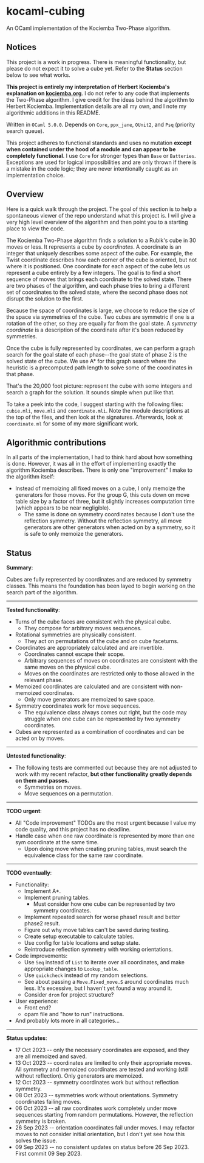 # kocaml-cubing
An OCaml implementation of the Kociemba Two-Phase algorithm.

## Notices

This project is a work in progress. There is meaningful functionality, but please do not expect it to solve a cube yet. Refer to the **Status** section below to see what works.

**This project is entirely my interpretation of Herbert Kociemba's explanation on [kociemba.org](http://kociemba.org/cube.htm)**. I do not refer to any code that implements the Two-Phase algorithm. I give credit for the ideas behind the algorithm to Herbert Kociemba. Implementation details are all my own, and I note my algorithmic additions in this README.

Written in `OCaml 5.0.0`. Depends on `Core`, `ppx_jane`, `OUnit2`, and `Psq` (priority search queue).

This project adheres to functional standards and uses no mutation **except when contained under the hood of a module and can appear to be completely functional**. I use `Core` for stronger types than `Base` or `Batteries`. Exceptions are used for logical impossibilities and are only thrown if there is a mistake in the code logic; they are never intentionally caught as an implementation choice.

## Overview

Here is a quick walk through the project. The goal of this section is to help a spontaneous viewer of the repo understand what this project is. I will give a very high level overview of the algorithm and then point you to a starting place to view the code.

The Kociemba Two-Phase algorithm finds a solution to a Rubik's cube in 30 moves or less. It represents a cube by *coordinates*. A coordinate is an integer that uniquely describes some aspect of the cube. For example, the Twist coordinate describes how each corner of the cube is oriented, but not where it is positioned. One coordinate for each aspect of the cube lets us represent a cube entirely by a few integers. The goal is to find a short sequence of moves that brings each coordinate to the solved state. There are two phases of the algorithm, and each phase tries to bring a different set of coordinates to the solved state, where the second phase does not disrupt the solution to the first.

Because the space of coordinates is large, we choose to reduce the size of the space via symmetries of the cube. Two cubes are symmetric if one is a rotation of the other, so they are equally far from the goal state. A *symmetry coordinate* is a description of the coordinate after it's been reduced by symmetries.

Once the cube is fully represented by coordinates, we can perform a graph search for the goal state of each phase--the goal state of phase 2 is the solved state of the cube. We use A* for this graph search where the heuristic is a precomputed path length to solve some of the coordinates in that phase.

That's the 20,000 foot picture: represent the cube with some integers and search a graph for the solution. It sounds simple when put like that.

To take a peek into the code, I suggest starting with the following files: `cubie.mli`, `move.mli` and `coordinate.mli`. Note the module descriptions at the top of the files, and then look at the signatures. Afterwards, look at `coordinate.ml` for some of my more significant work.

## Algorithmic contributions

In all parts of the implementation, I had to think hard about how something is done. However, it was all in the effort of implementing exactly the algorithm Kociemba describes. There is only one "improvement" I make to the algorithm itself:
* Instead of memoizing all fixed moves on a cube, I only memoize the generators for those moves. For the group G, this cuts down on move table size by a factor of three, but it slightly increases computation time (which appears to be near negligible).
  * The same is done on symmetry coordinates because I don't use the reflection symmetry. Without the reflection symmetry, all move generators are other generators when acted on by a symmetry, so it is safe
  to only memoize the generators.

## Status

**Summary**:

Cubes are fully represented by coordinates and are reduced by symmetry classes. This means the foundation has been layed to begin working on the search part of the algorithm.

---

**Tested functionality**:
* Turns of the cube faces are consistent with the physical cube.
  * They compose for arbitrary moves sequences.
* Rotational symmetries are physically consistent.
  * They act on permutations of the cube and on cube faceturns.
* Coordinates are appropriately calculated and are invertible.
  * Coordinates cannot escape their scope.
  * Arbitrary sequences of moves on coordinates are consistent with the same moves on the physical cube.
  * Moves on the coordinates are restricted only to those allowed in the relevant phase.
* Memoized coordinates are calculated and are consistent with non-memoized coordinates.
  * Only move generators are memoized to save space.
* Symmetry coordinates work for move sequences.
  * The equivalence class always comes out right, but the code may struggle when one cube can be represented by two symmetry coordinates.
* Cubes are represented as a combination of coordinates and can be acted on by moves.

---

**Untested functionality**:
* The following tests are commented out because they are not adjusted to work with my recent refactor, **but other functionality greatly depends on them and passes.**
  * Symmetries on moves.
  * Move sequences on a permutation.

---

**TODO urgent**:
* All "Code improvement" TODOs are the most urgent because I value my code quality, and this project has no deadline.
* Handle case when one raw coordinate is represented by more than one sym coordinate at the same time.
  * Upon doing move when creating pruning tables, must search the equivalence class for the same raw coordinate.

---

**TODO eventually**:
* Functionality:
  * Implement A*.
  * Implement pruning tables.
    * Must consider how one cube can be represented by two symmetry coordinates.
  * Implement repeated search for worse phase1 result and better phase2 result.
  * Figure out why move tables can't be saved during testing.
  * Create setup executable to calculate tables.
  * Use config for table locations and setup state.
  * Reintroduce reflection symmetry with working orientations.
* Code improvements:
  * Use `Seq` instead of `List` to iterate over all coordinates, and make appropriate changes to `Lookup_table`.
  * Use `quickcheck` instead of my random selections.
  * See about passing a `Move.Fixed_move.S` around coordinates much less. It's excessive, but I haven't yet found a way around it.
  * Consider `drom` for project structure?
* User experience:
  * Front end?
  * opam file and "how to run" instructions.
* And probably lots more in all categories...

---

**Status updates**:
* 17 Oct 2023 -- only the necessary coordinates are exposed, and they are all memoized and saved.
* 13 Oct 2023 -- coordinates are limited to only their appropriate moves. All symmetry and memoized coordinates are tested and working (still without reflection). Only generators are memoized.
* 12 Oct 2023 -- symmetry coordinates work but without reflection symmetry.
* 08 Oct 2023 -- symmetries work without orientations. Symmetry coordinates failing moves.
* 06 Oct 2023 -- all raw coordinates work completely under move sequences starting from random permutations. However, the reflection symmetry is broken.
* 26 Sep 2023 -- orientation coordinates fail under moves. I may refactor moves to not consider initial orientation, but I don't yet see how this solves the issue.
* 09 Sep 2023 -- no consistent updates on status before 26 Sep 2023. First commit 09 Sep 2023.